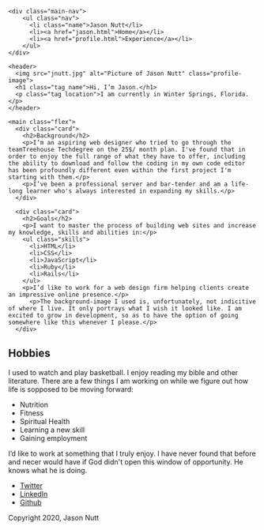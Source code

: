 <!doctype html>
<html lang="en">
<head>
  <meta charset="utf-8">
  <title>Jason Nutt's Profile</title>
  <meta name="viewport" content="width=device-width, initial-scale=1.0">
  <link rel="stylesheet" href="styles.css">
  <link href="https://fonts.googleapis.com/css?family=Muli%7CRoboto:400,300,500,700,900" rel="stylesheet"></head>
  <body>

    <div class="main-nav">
        <ul class="nav">
          <li class="name">Jason Nutt</li>
          <li><a href="jason.html">Home</a></li>
          <li><a href="profile.html">Experience</a></li>
        </ul>
    </div>

    <header>
      <img src="jnutt.jpg" alt="Picture of Jason Nutt" class="profile-image">
      <h1 class="tag name">Hi, I’m Jason.</h1>
      <p class="tag location">I am currently in Winter Springs, Florida.</p>
    </header>

    <main class="flex">
      <div class="card">
        <h2>Background</h2>
        <p>I’m an aspiring web designer who tried to go through the teamTreehouse Techdegree on the 25$/ month plan. I've found that in order to enjoy the full range of what they have to offer, including the ability to download and follow the coding in my own code editor has been profoundly different even within the first project I'm starting with them.</p>
        <p>I’ve been a professional server and bar-tender and am a life-long learner who's always interested in expanding my skills.</p>
      </div> 

      <div class="card">
        <h2>Goals</h2>
        <p>I want to master the process of building web sites and increase my knowledge, skills and abilities in:</p>
        <ul class="skills">
          <li>HTML</li>
          <li>CSS</li>
          <li>JavaScript</li>
          <li>Ruby</li>
          <li>Rails</li>
        </ul>
        <p>I’d like to work for a web design firm helping clients create an impressive online presence.</p>
          <p>The background-image I used is, unfortunately, not indicitive of where I live. It only portrays what I wish it looked like. I am excited to grow in development, so as to have the option of going somewhere like this whenever I please.</p>
      </div> 
       
   </main>
      <aside>
       <div class="card">
        <h2>Hobbies</h2>
        <p>I used to watch and play basketball. I enjoy reading my bible and other literature. There are a few things I am working on while we figure out how life is sopposed to be moving forward:</p>
        <ul class="hobbies">
          <li>Nutrition</li>
          <li>Fitness</li>
          <li>Spiritual Health</li>
          <li>Learning a new skill</li>
          <li>Gaining employment</li>
        </ul>
        <p>I’d like to work at something that I truly enjoy. I have never found that before and necer would have if God didn't open this window of opportunity. He knows what he is doing.</p>
      </div> 
      </aside>
    <footer>
      <ul>
        <li><a href="#" class="social twitter">Twitter</a></li>
        <li><a href="#" class="social linkedin">LinkedIn</a></li>
        <li><a href="https://github.com/settings/profile" class="social github">Github</a></li>
      </ul>
      <p class="copyright">Copyright 2020, Jason Nutt</p>
    </footer>
  </body>
  </html>
